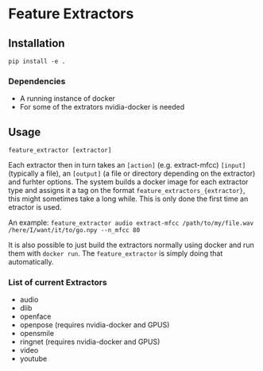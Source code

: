 # Feature Extractors

## Installation
`pip install -e .`

### Dependencies
* A running instance of docker
* For some of the extrators nvidia-docker is needed

## Usage

`feature_extractor [extractor]`

Each extractor then in turn takes an `[action]` (e.g. extract-mfcc) `[input]` (typically a file), an `[output]` (a file or directory depending on the extractor) and furhter options. The system builds a docker image for each extractor type and assigns it a tag on the format `feature_extractors_{extractor}`, this might sometimes take a long while. This is only done the first time an etractor is used. 


An example:
`feature_extractor audio extract-mfcc /path/to/my/file.wav /here/I/want/it/to/go.npy --n_mfcc 80`

It is also possible to just build the extractors normally using docker and run them with `docker run`. The `feature_extractor` is simply doing that automatically.

### List of current Extractors
* audio
* dlib
* openface
* openpose (requires nvidia-docker and GPUS)
* opensmile
* ringnet (requires nvidia-docker and GPUS)
* video
* youtube

